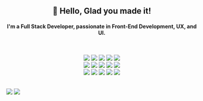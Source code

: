 <h2 align='center'>
 👋 Hello, Glad you made it!
</h2>

<h4 align='center'>
  I'm a Full Stack Developer, passionate in Front-End Development, UX, and UI.
</h4>
<br>

<p align='center'>
  <img src ="https://img.shields.io/badge/-JavaScript-eed718?style=flat&logo=javascript&logoColor=ffff00">
  <img src = "https://img.shields.io/badge/Python%20-%2314354C.svg?style=flat&logo=python&logoColor=ffffff">
  <img src="https://img.shields.io/badge/-React-000000?style=flat&logo=react&logoColor=00c8ff">
  <img src ="https://img.shields.io/badge/-HTML5-E34F26?style=flat&logo=html5&logoColor=white"> 
  <img src="https://img.shields.io/badge/CSS3-1572B6?style=flat&logo=css3&logoColor=white">
  <br>
  <img src="https://img.shields.io/badge/jQuery%20-%230769AD.svg?style=flat&logo=jquery&logoColor=00c8ff">
  <img src="https://img.shields.io/badge/SQL-f29111?style=flat&logo=SQL&logoColor=00c8ff">
  <img src="https://img.shields.io/badge/Postgres-%23316192.svg?style=flat&logo=postgresql&logoColor=00c8ff">
  <img src="https://img.shields.io/badge/Node.js-6DA55F?style=flat&logo=node.js&logoColor=white">
  <img src="https://img.shields.io/badge/Bootstrap-563D7C?style=flat&logo=bootstrap&logoColor=white">
  <br> 
  <img src="https://img.shields.io/badge/JSON--Web--Tokens-000000?style=flat&logo=json-web-tokens&logoColor=white">
  <img src="http://img.shields.io/badge/-VS%20Code-007ACC?style=flat&logo=visual%20studio%20code&logoColor=white">
  <img src="https://img.shields.io/badge/Git-F05032?style=flat&logo=git&logoColor=white">
  <img src="https://img.shields.io/badge/GitHub_Pages-100000?style=flat&logo=github&logoColor=white">
  <img src="https://img.shields.io/badge/Heroku-430098?style=flat&logo=heroku&logoColor=white">
</p>
<br>


<div align="left">
<img src="https://github-readme-stats.vercel.app/api?username=Courtskit&show_icons=true&count_private=true&hide_border=true" align="center" />
<img src="https://github-readme-stats.vercel.app/api/top-langs/?username=Courtskit&hide_border=true&layout=compact" align="center" />
</div> 




<!-- <h4 align='center'>
 Let's Connect! <br>
</h4> -->




<!--
**Courtskit/Courtskit** is a ✨ _special_ ✨ repository because its `README.md` (this file) appears on your GitHub profile.

Here are some ideas to get you started:

- 🔭 I’m currently working on ...
- 🌱 I’m currently learning ...
- 👯 I’m looking to collaborate on ...
- 🤔 I’m looking for help with ...
- 💬 Ask me about ...
- 📫 How to reach me: ...
- 😄 Pronouns: ...
- ⚡ Fun fact: ...
-->

